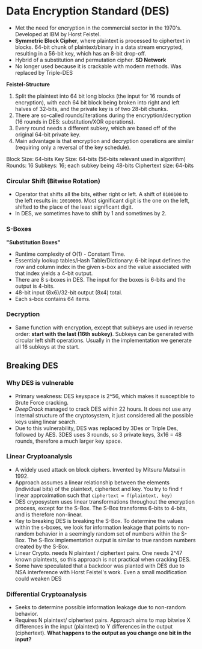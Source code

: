 # Data Encryption Standard (DES)

* Met the need for encryption in the commercial sector in the 1970's. Developed at IBM by Horst Feistel.
* **Symmetric Block Cipher**, where plaintext is processed to ciphertext in blocks. 64-bit chunk of plaintext/binary in a data stream encrypted, resulting in a 56-bit key, which has an 8-bit drop-off.
* Hybrid of a substitution and permutation cipher. **SD Network**
* No longer used because it is crackable with modern methods. Was replaced by Triple-DES

**Feistel-Structure**
1. Split the plaintext into 64 bit long blocks (the input for 16 rounds of encryption), with each 64 bit block being broken into right and left halves of 32-bits, and the private key is of two 28-bit chunks.
2. There are so-called rounds/iterations during the encryption/decryption (16 rounds in DES: substitution/XOR operations).
3. Every round needs a different subkey, which are based off of the original 64-bit private key.
4. Main advantage is that encryption and decryption operations are similar (requiring only a reversal of the key schedule).

Block Size: 64-bits
Key Size: 64-bits (56-bits relevant used in algorithm)
Rounds: 16
Subkeys: 16; each subkey being 48-bits
Ciphertext size: 64-bits

### Circular Shift (Bitwise Rotation)
* Operator that shifts all the bits, either right or left. A shift of `0100100` to the left results in: `10010000`. Most significant digit is the one on the left, shifted to the place of the least significant digit.
* In DES, we sometimes have to shift by 1 and sometimes by 2.

### S-Boxes
**"Substitution Boxes"**
* Runtime complexity of O(1) - Constant Time.
* Essentialy lookup tables/Hash Table/Dictionary: 6-bit input defines the row and column index in the given s-box and the value associated with that index yields a 4-bit output.
* There are 8 s-boxes in DES. The input for the boxes is 6-bits and the output is 4-bits.
* 48-bit input (8x6)/32-bit output (8x4) total.
* Each s-box contains 64 items.

### Decryption
* Same function with encryption, except that subkeys are used in reverse order: **start with the last (16th subkey)**. Subkeys can be generated with circular left shift operations. Usually in the implementation we generate all 16 subkeys at the start.

## Breaking DES
### Why DES is vulnerable
* Primary weakness: DES keyspace is 2^56, which makes it susceptible to Brute Force cracking.
* *DeepCrack* managed to crack DES within 22 hours. It does not use any internal structure of the cryptosystem, it just considered all the possible keys using linear search.
* Due to this vulnerability, DES was replaced by 3Des or Triple Des, followed by AES. 3DES uses 3 rounds, so 3 private keys, 3x16 = 48 rounds, therefore a much larger key space.

### Linear Cryptoanalysis
* A widely used attack on block ciphers. Invented by Mitsuru Matsui in 1992.
* Approach assumes a linear relationship between the elements (individual bits) of the plaintext, ciphertext and key. You try to find `f` linear approximation such that `ciphertext = f(plaintext, key)`
* DES cryposystem uses linear transformations throughout the encryption process, except for the S-Box. The S-Box transforms 6-bits to 4-bits, and is therefore non-linear. 
* Key to breaking DES is breaking the S-Box. To determine the values within the s-boxes, we look for information leakage that points to non-random behavior in a seemingly random set of numbers within the S-Box. The S-Box implementation output is similar to true random numbers created by the S-Box.  
* Linear Crypto. needs N plaintext / ciphertext pairs. One needs 2^47 known plaintexts, so this approach is not practical when cracking DES. 
* Some have speculated that a backdoor was planted with DES due to NSA interference with Horst Feistel's work. Even a small modification could weaken DES

### Differential Cryptoanalysis
* Seeks to determine possible information leakage due to non-random behavior.
* Requires N plaintext/ ciphertext pairs. Approach aims to map bitwise X differences in the input (plaintext) to Y differences in the output (ciphertext). **What happens to the output as you change one bit in the input?**
